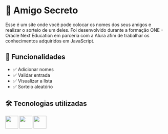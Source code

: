 # 🎯 Amigo Secreto

Esse é um site onde você pode colocar os nomes dos seus amigos e realizar o sorteio de um deles. Foi desenvolvido durante a formação ONE - Oracle Next Education em parceria com a Alura afim de trabalhar os conhecimentos adquiridos em JavaScript. 
## 🚀 Funcionalidades

- ✅ Adicionar nomes
- ✅ Validar entrada
- ✅ Visualizar a lista
- ✅ Sorteio aleatório 

## 🛠️ Tecnologias utilizadas
<img loading="lazy" src="https://cdn.jsdelivr.net/gh/devicons/devicon@latest/icons/html5/html5-original.svg" width="40" height="40"/> <img loading="lazy" src="https://cdn.jsdelivr.net/gh/devicons/devicon@latest/icons/css3/css3-original.svg" width="40" height="40"/> <img loading="lazy" src="https://cdn.jsdelivr.net/gh/devicons/devicon@latest/icons/javascript/javascript-original.svg" width="40" height="40"/>
